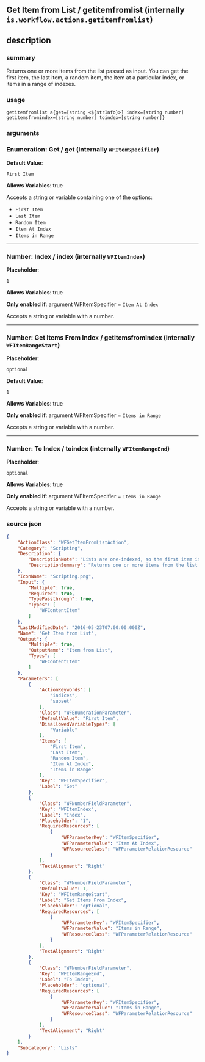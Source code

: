 
## Get Item from List / getitemfromlist (internally `is.workflow.actions.getitemfromlist`)



## description
### summary
Returns one or more items from the list passed as input. You can get the first item, the last item, a random item, the item at a particular index, or items in a range of indexes.


### usage
`getitemfromlist a{get=[string <${strInfo}>] index=[string number] getitemsfromindex=[string number] toindex=[string number]}`

### arguments
### Enumeration: Get / get (internally `WFItemSpecifier`)
**Default Value**:
```
First Item
```
**Allows Variables**: true



Accepts a string 
or variable
containing one of the options:

- `First Item`
- `Last Item`
- `Random Item`
- `Item At Index`
- `Items in Range`

---

### Number: Index / index (internally `WFItemIndex`)
**Placeholder**:
```
1
```
**Allows Variables**: true

**Only enabled if**: argument WFItemSpecifier = `Item At Index`

Accepts a string 
or variable
with a number.

---

### Number: Get Items From Index / getitemsfromindex (internally `WFItemRangeStart`)
**Placeholder**:
```
optional
```
**Default Value**:
```
1
```
**Allows Variables**: true

**Only enabled if**: argument WFItemSpecifier = `Items in Range`

Accepts a string 
or variable
with a number.

---

### Number: To Index / toindex (internally `WFItemRangeEnd`)
**Placeholder**:
```
optional
```
**Allows Variables**: true

**Only enabled if**: argument WFItemSpecifier = `Items in Range`

Accepts a string 
or variable
with a number.

### source json

```json
{
	"ActionClass": "WFGetItemFromListAction",
	"Category": "Scripting",
	"Description": {
		"DescriptionNote": "Lists are one-indexed, so the first item is at index 1, the second is at index 2, etc.",
		"DescriptionSummary": "Returns one or more items from the list passed as input. You can get the first item, the last item, a random item, the item at a particular index, or items in a range of indexes."
	},
	"IconName": "Scripting.png",
	"Input": {
		"Multiple": true,
		"Required": true,
		"TypePassthrough": true,
		"Types": [
			"WFContentItem"
		]
	},
	"LastModifiedDate": "2016-05-23T07:00:00.000Z",
	"Name": "Get Item from List",
	"Output": {
		"Multiple": true,
		"OutputName": "Item from List",
		"Types": [
			"WFContentItem"
		]
	},
	"Parameters": [
		{
			"ActionKeywords": [
				"indices",
				"subset"
			],
			"Class": "WFEnumerationParameter",
			"DefaultValue": "First Item",
			"DisallowedVariableTypes": [
				"Variable"
			],
			"Items": [
				"First Item",
				"Last Item",
				"Random Item",
				"Item At Index",
				"Items in Range"
			],
			"Key": "WFItemSpecifier",
			"Label": "Get"
		},
		{
			"Class": "WFNumberFieldParameter",
			"Key": "WFItemIndex",
			"Label": "Index",
			"Placeholder": "1",
			"RequiredResources": [
				{
					"WFParameterKey": "WFItemSpecifier",
					"WFParameterValue": "Item At Index",
					"WFResourceClass": "WFParameterRelationResource"
				}
			],
			"TextAlignment": "Right"
		},
		{
			"Class": "WFNumberFieldParameter",
			"DefaultValue": 1,
			"Key": "WFItemRangeStart",
			"Label": "Get Items From Index",
			"Placeholder": "optional",
			"RequiredResources": [
				{
					"WFParameterKey": "WFItemSpecifier",
					"WFParameterValue": "Items in Range",
					"WFResourceClass": "WFParameterRelationResource"
				}
			],
			"TextAlignment": "Right"
		},
		{
			"Class": "WFNumberFieldParameter",
			"Key": "WFItemRangeEnd",
			"Label": "To Index",
			"Placeholder": "optional",
			"RequiredResources": [
				{
					"WFParameterKey": "WFItemSpecifier",
					"WFParameterValue": "Items in Range",
					"WFResourceClass": "WFParameterRelationResource"
				}
			],
			"TextAlignment": "Right"
		}
	],
	"Subcategory": "Lists"
}
```
